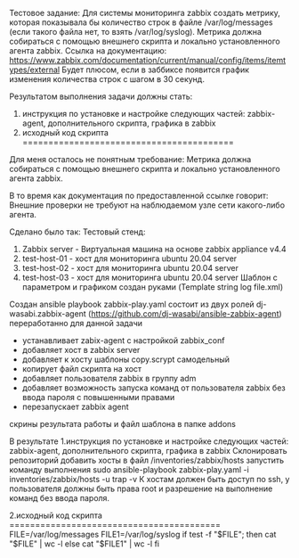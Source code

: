 Тестовое задание:
Для системы мониторинга zabbix создать метрику, которая показывала бы количество строк в файле /var/log/messages (если такого файла нет, то взять /var/log/syslog). 
Метрика должна собираться с помощью внешнего скрипта и локально установленного агента zabbix. 
Ссылка на документацию: https://www.zabbix.com/documentation/current/manual/config/items/itemtypes/external
Будет плюсом, если в заббиксе появится график изменения количества строк с шагом в 30 секунд.

Результатом выполнения задачи должны стать:
1. инструкция по установке и настройке следующих частей: zabbix-agent, дополнительного скрипта, графика в zabbix
2. исходный код скрипта
=========================================

Для меня осталось не понятным требование: Метрика должна собираться с помощью внешнего скрипта и локально установленного агента zabbix.

В то время как документация по предоставленной ссылке говорит: Внешние проверки не требуют на наблюдаемом узле сети какого-либо агента.

Сделано было так:
Тестовый стенд:
1. Zabbix server - Виртуальная машина на основе zabbix appliance v4.4
2. test-host-01 - хост для мониторинга ubuntu 20.04 server
3. test-host-02 - хост для мониторинга ubuntu 20.04 server
4. test-host-03 - хост для мониторинга ubuntu 20.04 server
Шаблон с параметром и графиком создан руками (Template string log file.xml)

Создан ansible playbook zabbix-play.yaml
состоит из двух ролей
dj-wasabi.zabbix-agent (https://github.com/dj-wasabi/ansible-zabbix-agent) переработанно для данной задачи
- устанавливает zabix-agent с настройкой zabbix_conf
- добавляет хост в zabbix server
- добавляет к хосту шаблоны
copy.scrypt самодельный
- копирует файл скрипта на хост 
- добавляет пользователя zabbix в группу adm
- добавляет возможность запуска команд от пользователя zabbix без ввода пароля с повышенными правами
- перезапускает zabbix agent

скрины результата работы и файл шаблона в папке addons

В результате
1.инструкция по установке и настройке следующих частей: zabbix-agent, дополнительного скрипта, графика в zabbix
Склонировать репозиторий
добавить хосты в файл /inventories/zabbix/hosts
запустить команду выполнения 
sudo ansible-playbook zabbix-play.yaml -i inventories/zabbix/hosts -u trap -v
К хостам должен быть доступ по ssh, у пользователя должны быть права root и разрешение на выполнение команд без ввода пароля.

2.исходный код скрипта =========================================
FILE=/var/log/messages
FILE1=/var/log/syslog
if test -f "$FILE"; then
    cat "$FILE" | wc -l
else
    cat "$FILE1" | wc -l
fi


